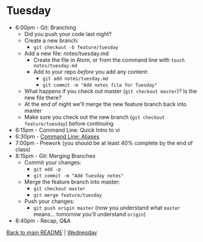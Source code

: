 # Tuesday

* 6:00pm - Git: Branching
  * Did you push your code last night?
  * Create a new branch:
    * `git checkout -b feature/tuesday`
  * Add a new file: notes/tuesday.md
    * Create the file in Atom, or from the command line with `touch notes/tuesday.md`
    * Add to your repo *before* you add any content:
      * `git add notes/tuesday.md`
      * `git commit -m "Add notes file for Tuesday"`
  * What happens if you check out master (`git checkout master`)? Is the new file there?
  * At the end of night we'll merge the new feature branch back into master
  * Make sure you check out the new branch (`git checkout feature/tuesday`) before continuing
* 6:15pm - Command Line: Quick Intro to vi
* 6:30pm - [Command Line: Aliases](/resources/bash_aliases.md)
* 7:00pm - Prework (you should be at least 40% complete by the end of class)
* 8:15pm - Git: Merging Branches
  * Commit your changes:
    * `git add -p`
    * `git commit -m "Add Tuesday notes"`
  * Merge the feature branch into master:
    * `git checkout master`
    * `git merge feature/tuesday`
  * Push your changes:
    * `git push origin master` (now you understand what `master` means... tomorrow you'll understand `origin`)
* 8:40pm - Recap, Q&A

[Back to main README](/README.md) | [Wednesday](/schedule/wednesday.md)
